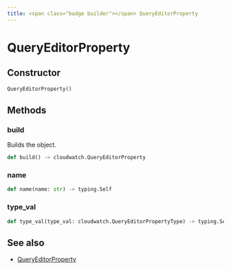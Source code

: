 ```yaml
---
title: <span class="badge builder"></span> QueryEditorProperty
---
```

# <span class="badge builder"></span> QueryEditorProperty

## Constructor

```python
QueryEditorProperty()
```
## Methods

### <span class="badge object-method"></span> build

Builds the object.

```python
def build() -> cloudwatch.QueryEditorProperty
```

### <span class="badge object-method"></span> name

```python
def name(name: str) -> typing.Self
```

### <span class="badge object-method"></span> type_val

```python
def type_val(type_val: cloudwatch.QueryEditorPropertyType) -> typing.Self
```

## See also

 * <span class="badge object-type-class"></span> [QueryEditorProperty](./object-QueryEditorProperty.md)
